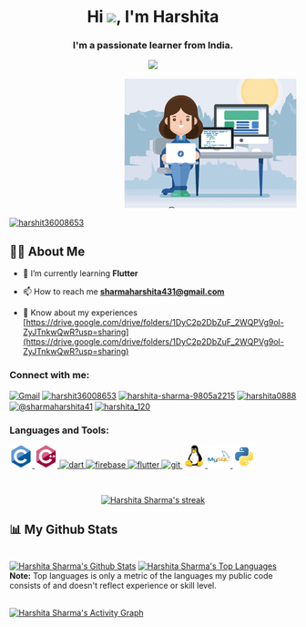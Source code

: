 <h1 align="center">Hi <img src="https://raw.githubusercontent.com/MartinHeinz/MartinHeinz/master/wave.gif" width="30px">, I'm Harshita</h1>
<h3 align="center">I'm a passionate learner from India.</h3>
<p align="center">
  <img src="https://readme-typing-svg.herokuapp.com/?lines=Always+keep+learning+new+things;And+Explore+the+world!;Make+your+readme+stand+out!&font=Fira%20Code&center=true&width=380&height=50">
</p>
<p align="right">
<a href="#"><img width="60%" height="auto" src="image.gif" height="175px"/></a>
</p>

<p align="left"> <a href="https://twitter.com/harshit36008653" target="blank"><img src="https://img.shields.io/twitter/follow/harshit36008653?logo=twitter&style=for-the-badge" alt="harshit36008653" /></a>
  </p>
<p align="left">

## 🙋‍♂️ About Me

- 🌱 I’m currently learning **Flutter**

- 📫 How to reach me **sharmaharshita431@gmail.com**

- 📄 Know about my experiences [https://drive.google.com/drive/folders/1DyC2p2DbZuF_2WQPVg9ol-ZyJTnkwQwR?usp=sharing](https://drive.google.com/drive/folders/1DyC2p2DbZuF_2WQPVg9ol-ZyJTnkwQwR?usp=sharing)
 </p>
 
<h3 align="left">Connect with me:</h3>
<p align="left">
 <a href="mailto:sharmaharshita431@gmail.com" target="blank"><img align="center" alt="Gmail"  src="https://img.icons8.com/color/000000/gmail-new.png" height="40" width="40" /></a> 
<a href="https://twitter.com/harshit36008653" target="blank"><img align="center" src="https://raw.githubusercontent.com/rahuldkjain/github-profile-readme-generator/master/src/images/icons/Social/twitter.svg" alt="harshit36008653" height="30" width="40" /></a>
<a href="https://linkedin.com/in/harshita-sharma-9805a2215" target="blank"><img align="center" src="https://raw.githubusercontent.com/rahuldkjain/github-profile-readme-generator/master/src/images/icons/Social/linked-in-alt.svg" alt="harshita-sharma-9805a2215" height="30" width="40" /></a>
<a href="https://instagram.com/harshita0888" target="blank"><img align="center" src="https://raw.githubusercontent.com/rahuldkjain/github-profile-readme-generator/master/src/images/icons/Social/instagram.svg" alt="harshita0888" height="30" width="40" /></a>
<a href="https://www.hackerrank.com/@sharmaharshita41" target="blank"><img align="center" src="https://raw.githubusercontent.com/rahuldkjain/github-profile-readme-generator/master/src/images/icons/Social/hackerrank.svg" alt="@sharmaharshita41" height="30" width="40" /></a>
<a href="https://www.leetcode.com/harshita_120" target="blank"><img align="center" src="https://raw.githubusercontent.com/rahuldkjain/github-profile-readme-generator/master/src/images/icons/Social/leet-code.svg" alt="harshita_120" height="30" width="40" /></a>
</p>

<h3 align="left">Languages and Tools:</h3>
<p align="left"> <a href="https://www.cprogramming.com/" target="_blank" rel="noreferrer"> <img src="https://raw.githubusercontent.com/devicons/devicon/master/icons/c/c-original.svg" alt="c" width="40" height="40"/> </a> <a href="https://www.w3schools.com/cpp/" target="_blank" rel="noreferrer"> <img src="https://raw.githubusercontent.com/devicons/devicon/master/icons/cplusplus/cplusplus-original.svg" alt="cplusplus" width="40" height="40"/> </a> <a href="https://dart.dev" target="_blank" rel="noreferrer"> <img src="https://www.vectorlogo.zone/logos/dartlang/dartlang-icon.svg" alt="dart" width="40" height="40"/> </a> <a href="https://firebase.google.com/" target="_blank" rel="noreferrer"> <img src="https://www.vectorlogo.zone/logos/firebase/firebase-icon.svg" alt="firebase" width="40" height="40"/> </a> <a href="https://flutter.dev" target="_blank" rel="noreferrer"> <img src="https://www.vectorlogo.zone/logos/flutterio/flutterio-icon.svg" alt="flutter" width="40" height="40"/> </a> <a href="https://git-scm.com/" target="_blank" rel="noreferrer"> <img src="https://www.vectorlogo.zone/logos/git-scm/git-scm-icon.svg" alt="git" width="40" height="40"/> </a> <a href="https://www.linux.org/" target="_blank" rel="noreferrer"> <img src="https://raw.githubusercontent.com/devicons/devicon/master/icons/linux/linux-original.svg" alt="linux" width="40" height="40"/> </a> <a href="https://www.mysql.com/" target="_blank" rel="noreferrer"> <img src="https://raw.githubusercontent.com/devicons/devicon/master/icons/mysql/mysql-original-wordmark.svg" alt="mysql" width="40" height="40"/> </a> <a href="https://www.python.org" target="_blank" rel="noreferrer"> <img src="https://raw.githubusercontent.com/devicons/devicon/master/icons/python/python-original.svg" alt="python" width="40" height="40"/> </a> </p>

<br/>

<p align="center">
    <a href="https://github.com/Harshita781/github-readme-streak-stats">
        <img title="🔥 Get streak stats for your profile at git.io/streak-stats" alt="Harshita Sharma's streak" src="https://github-readme-streak-stats.herokuapp.com/?user=Harshita781&theme=black-ice&hide_border=true&stroke=0000&background=060A0CD0"/>
    </a>
</p>

## 📊 My Github Stats

  <br/>
    <a href="https://github.com/SubhamRaoniar28/github-readme-stats"><img alt="Harshita Sharma's Github Stats" src="https://github-readme-stats.vercel.app/api?username=Harshita781&show_icons=true&count_private=true&theme=react&hide_border=true&bg_color=0D1117" /></a>
  <a href="https://github.com/SubhamRaoniar28/github-readme-stats"><img alt="Harshita Sharma's Top Languages" src="https://github-readme-stats.vercel.app/api/top-langs/?username=Harshita781&langs_count=8&count_private=true&layout=compact&theme=react&hide_border=true&bg_color=0D1117" /></a>
  <br/>
  <b>Note:</b> Top languages is only a metric of the languages my public code consists of and doesn't reflect experience or skill level.
<br/>
<br/>

<a href="https://github.com/Harshita781/github-readme-activity-graph"><img alt="Harshita Sharma's Activity Graph" src="https://activity-graph.herokuapp.com/graph?username=Harshita781&bg_color=0D1117&color=5BCDEC&line=5BCDEC&point=FFFFFF&hide_border=true" /></a>

<br/>
<br/>

